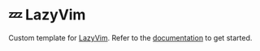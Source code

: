 # 💤 LazyVim

Custom template for [LazyVim](https://github.com/LazyVim/LazyVim).
Refer to the [documentation](https://lazyvim.github.io/installation) to get started.
